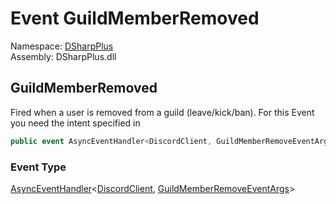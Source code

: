 # Event GuildMemberRemoved

Namespace: [DSharpPlus](DSharpPlus.md)  
Assembly: DSharpPlus.dll

## <a id="DSharpPlus_DiscordClient_GuildMemberRemoved"></a>GuildMemberRemoved

Fired when a user is removed from a guild (leave/kick/ban).
For this Event you need the <xref href="DSharpPlus.DiscordIntents.GuildMembers" data-throw-if-not-resolved="false"></xref> intent specified in <xref href="DSharpPlus.DiscordConfiguration.Intents" data-throw-if-not-resolved="false"></xref>

```csharp
public event AsyncEventHandler<DiscordClient, GuildMemberRemoveEventArgs> GuildMemberRemoved
```

### Event Type

[AsyncEventHandler](DSharpPlus.AsyncEvents.AsyncEventHandler\-2.md)<[DiscordClient](DSharpPlus.DiscordClient.md), [GuildMemberRemoveEventArgs](DSharpPlus.EventArgs.GuildMemberRemoveEventArgs.md)\>

